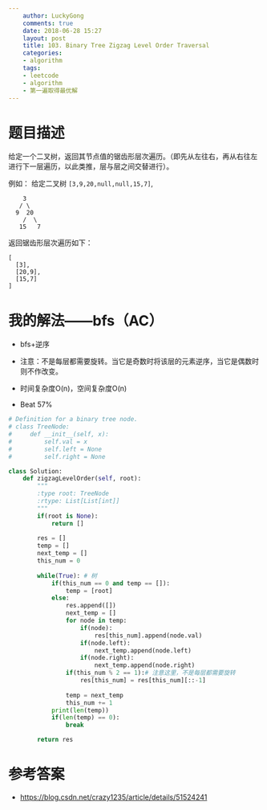 ```yaml
---
    author: LuckyGong
    comments: true
    date: 2018-06-28 15:27
    layout: post
    title: 103. Binary Tree Zigzag Level Order Traversal
    categories:
    - algorithm
    tags:
    - leetcode
    - algorithm
    - 第一遍取得最优解
---
```


# 题目描述

给定一个二叉树，返回其节点值的锯齿形层次遍历。（即先从左往右，再从右往左进行下一层遍历，以此类推，层与层之间交替进行）。

例如：
给定二叉树 `[3,9,20,null,null,15,7]`,

```
    3
   / \
  9  20
    /  \
   15   7
```

返回锯齿形层次遍历如下：

```
[
  [3],
  [20,9],
  [15,7]
]
```

# 我的解法——bfs（AC）

- bfs+逆序
- 注意：不是每层都需要旋转。当它是奇数时将该层的元素逆序，当它是偶数时则不作改变。 

- 时间复杂度O(n)，空间复杂度O(n)

- Beat 57%

```python
# Definition for a binary tree node.
# class TreeNode:
#     def __init__(self, x):
#         self.val = x
#         self.left = None
#         self.right = None

class Solution:
    def zigzagLevelOrder(self, root):
        """
        :type root: TreeNode
        :rtype: List[List[int]]
        """
        if(root is None):
            return []
        
        res = []
        temp = []
        next_temp = []
        this_num = 0
        
        while(True): # 树
            if(this_num == 0 and temp == []):
                temp = [root]
            else:
                res.append([])
                next_temp = []
                for node in temp:
                    if(node):
                        res[this_num].append(node.val)
                    if(node.left):
                        next_temp.append(node.left)
                    if(node.right):
                        next_temp.append(node.right)
                if(this_num % 2 == 1):# 注意这里，不是每层都需要旋转
                    res[this_num] = res[this_num][::-1]
                
                temp = next_temp
                this_num += 1
            print(len(temp))
            if(len(temp) == 0):
                break

        return res
```

# 参考答案

- https://blog.csdn.net/crazy1235/article/details/51524241